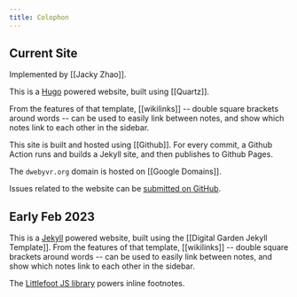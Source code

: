 ```yaml
---
title: Colophon
---
```


## Current Site

Implemented by [[Jacky Zhao]].

This is a [Hugo](https://gohugo.io/) powered website, built using [[Quartz]].

From the features of that template, [[wikilinks]] -- double square brackets around words -- can be used to easily link between notes, and show which notes link to each other in the sidebar. 

This site is built and hosted using [[Github]]. For every commit, a Github Action runs and builds a Jekyll site, and then publishes to Github Pages. 

The `dwebyvr.org` domain is hosted on [[Google Domains]].

Issues related to the website can be [submitted on GitHub](https://github.com/DWebYVR/notes/issues).

## Early Feb 2023

This is a [Jekyll](https://jekyllrb.com/) powered website, built using the [[Digital Garden Jekyll Template]]. From the features of that template, [[wikilinks]] -- double square brackets around words -- can be used to easily link between notes, and show which notes link to each other in the sidebar.

The [Littlefoot JS library](https://github.com/goblindegook/littlefoot) powers inline footnotes.


